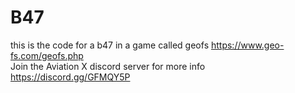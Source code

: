 # B47
this is the code for a b47 in a game called geofs https://www.geo-fs.com/geofs.php<br>
Join the Aviation X discord server for more info https://discord.gg/GFMQY5P
